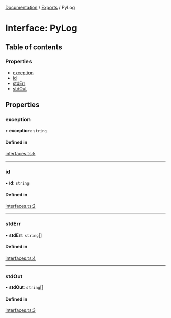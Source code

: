[Documentation](../README.md) / [Exports](../modules.md) / PyLog

# Interface: PyLog

## Table of contents

### Properties

- [exception](PyLog.md#exception)
- [id](PyLog.md#id)
- [stdErr](PyLog.md#stderr)
- [stdOut](PyLog.md#stdout)

## Properties

### exception

• **exception**: `string`

#### Defined in

[interfaces.ts:5](https://github.com/synw/usepython/blob/244ad73/src/interfaces.ts#L5)

___

### id

• **id**: `string`

#### Defined in

[interfaces.ts:2](https://github.com/synw/usepython/blob/244ad73/src/interfaces.ts#L2)

___

### stdErr

• **stdErr**: `string`[]

#### Defined in

[interfaces.ts:4](https://github.com/synw/usepython/blob/244ad73/src/interfaces.ts#L4)

___

### stdOut

• **stdOut**: `string`[]

#### Defined in

[interfaces.ts:3](https://github.com/synw/usepython/blob/244ad73/src/interfaces.ts#L3)
